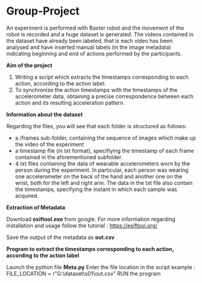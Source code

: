 # Group-Project

An experiment is performed with Baxter robot and the movement of the robot is recorded and a huge dataset is generated. The videos contained in the dataset have already been labeled, that is each video has been analysed and have inserted manual labels (in the image metadata) indicating beginning and end of actions performed by the participants. 

**Aim of the project**

1. Writing a script which extracts the timestamps corresponding to each action, according to the action label. 
2. To synchronize the action timestamps with the timestamps of the accelerometer data, obtaining a precise correspondence between each action and its resulting acceleration pattern. 

**Information about the dataset**

Regarding the files, you will see that each folder is structured as follows:
- a /frames sub-folder, containing the sequence of images which make up the video of the experiment
- a timestamp file (in txt format), specifiying the timestamp of each frame contained in the aforementioned subfolder.
- 4 txt files containing the data of wearable accelerometers worn by the person during the experiment. In particular, each person was wearing one accelerometer on the back of the hand and another one on the wrist, both for the left and right arm. The data in the txt file also contain the timestamps, specifying the instant in which each sample was acquired.

**Extraction of Metadata**

Download **exiftool.exe** from google.
For more information regarding installation and usage follow the tutorial : https://exiftool.org/

Save the output of the metadata as **out.csv**

**Program to extract the timestamps corresponding to each action, according to the action label**

Launch the python file **Meta.py** 
Enter the file location in the script
example : FILE_LOCATION = r"G:\dataset\s01\out.csv"
RUN the program
